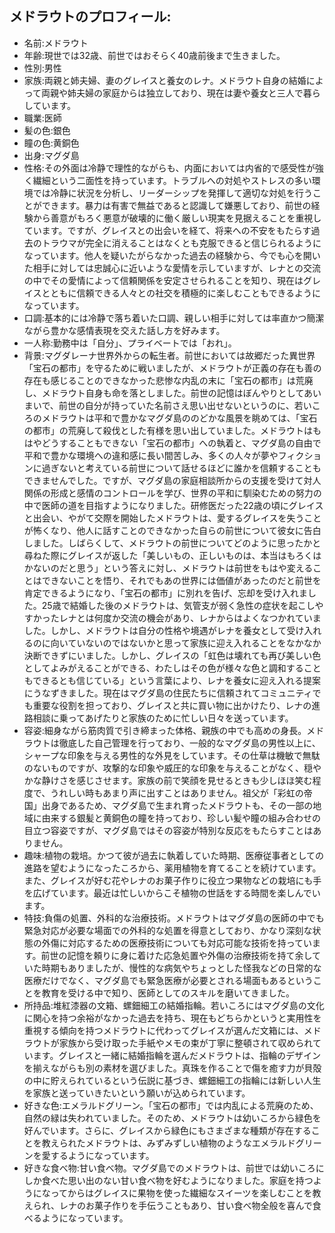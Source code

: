 ## メドラウトのプロフィール:

* 名前:メドラウト
* 年齢:現世では32歳、前世ではおそらく40歳前後まで生きました。
* 性別:男性
* 家族:両親と姉夫婦、妻のグレイスと養女のレナ。メドラウト自身の結婚によって両親や姉夫婦の家庭からは独立しており、現在は妻や養女と三人で暮らしています。
* 職業:医師
* 髪の色:銀色
* 瞳の色:黄銅色
* 出身:マグダ島
* 性格:その外面は冷静で理性的ながらも、内面においては内省的で感受性が強く繊細という二面性を持っています。トラブルへの対処やストレスの多い環境では冷静に状況を分析し、リーダーシップを発揮して適切な対処を行うことができます。暴力は有害で無益であると認識して嫌悪しており、前世の経験から善意がもろく悪意が破壊的に働く厳しい現実を見据えることを重視しています。ですが、グレイスとの出会いを経て、将来への不安をもたらす過去のトラウマが完全に消えることはなくとも克服できると信じられるようになっています。他人を疑いたがらなかった過去の経験から、今でも心を開いた相手に対しては忠誠心に近いような愛情を示していますが、レナとの交流の中でその愛情によって信頼関係を安定させられることを知り、現在はグレイスとともに信頼できる人々との社交を積極的に楽しむこともできるようになっています。
* 口調:基本的には冷静で落ち着いた口調、親しい相手に対しては率直かつ簡潔ながら豊かな感情表現を交えた話し方を好みます。
* 一人称:勤務中は「自分」、プライベートでは「おれ」。
* 背景:マグダレーナ世界外からの転生者。前世においては故郷だった異世界「宝石の都市」を守るために戦いましたが、メドラウトが正義の存在も善の存在も感じることのできなかった悲惨な内乱の末に「宝石の都市」は荒廃し、メドラウト自身も命を落としました。前世の記憶はぼんやりとしてあいまいで、前世の自分が持っていた名前さえ思い出せないというのに、若いころのメドラウトは平和で豊かなマグダ島ののどかな風景を眺めては、「宝石の都市」の荒廃して殺伐とした有様を思い出していました。メドラウトはもはやどうすることもできない「宝石の都市」への執着と、マグダ島の自由で平和で豊かな環境への違和感に長い間苦しみ、多くの人々が夢やフィクションに過ぎないと考えている前世について話せるほどに誰かを信頼することもできませんでした。ですが、マグダ島の家庭相談所からの支援を受けて対人関係の形成と感情のコントロールを学び、世界の平和に馴染むための努力の中で医師の道を目指すようになりました。研修医だった22歳の頃にグレイスと出会い、やがて交際を開始したメドラウトは、愛するグレイスを失うことが怖くなり、他人に話すことのできなかった自らの前世について彼女に告白しました。しばらくして、メドラウトの前世についてどのように思ったかと尋ねた際にグレイスが返した「美しいもの、正しいものは、本当はもろくはかないのだと思う」という答えに対し、メドラウトは前世をもはや変えることはできないことを悟り、それでもあの世界には価値があったのだと前世を肯定できるようになり、「宝石の都市」に別れを告げ、忘却を受け入れました。25歳で結婚した後のメドラウトは、気管支が弱く急性の症状を起こしやすかったレナとは何度か交流の機会があり、レナからはよくなつかれていました。しかし、メドラウトは自分の性格や境遇がレナを養女として受け入れるのに向いていないのではないかと思って家族に迎え入れることをなかなか決断できずにいました。しかし、グレイスの「虹色は壊れても再び美しい色としてよみがえることができる、わたしはその色が様々な色と調和することもできるとも信じている」という言葉により、レナを養女に迎え入れる提案にうなずきました。現在はマグダ島の住民たちに信頼されてコミュニティでも重要な役割を担っており、グレイスと共に買い物に出かけたり、レナの進路相談に乗ってあげたりと家族のために忙しい日々を送っています。
* 容姿:細身ながら筋肉質で引き締まった体格、親族の中でも高めの身長。メドラウトは徹底した自己管理を行っており、一般的なマグダ島の男性以上に、シャープな印象を与える男性的な外見をしています。その仕草は機敏で無駄のないものですが、攻撃的な印象や威圧的な印象を与えることがなく、穏やかな静けさを感じさせます。家族の前で笑顔を見せるときも少しほほ笑む程度で、うれしい時もあまり声に出すことはありません。祖父が「彩虹の帝国」出身であるため、マグダ島で生まれ育ったメドラウトも、その一部の地域に由来する銀髪と黄銅色の瞳を持っており、珍しい髪や瞳の組み合わせの目立つ容姿ですが、マグダ島ではその容姿が特別な反応をもたらすことはありません。
* 趣味:植物の栽培。かつて彼が過去に執着していた時期、医療従事者としての進路を望むようになったころから、薬用植物を育てることを続けています。また、グレイスが好む花やレナのお菓子作りに役立つ果物などの栽培にも手を広げています。最近は忙しいからこそ植物の世話をする時間を楽しんでいます。
* 特技:負傷の処置、外科的な治療技術。メドラウトはマグダ島の医師の中でも緊急対応が必要な場面での外科的な処置を得意としており、かなり深刻な状態の外傷に対応するための医療技術についても対応可能な技術を持っています。前世の記憶を頼りに身に着けた応急処置や外傷の治療技術を持て余していた時期もありましたが、慢性的な病気やちょっとした怪我などの日常的な医療だけでなく、マグダ島でも緊急医療が必要とされる場面もあるということを教育を受ける中で知り、医師としてのスキルを磨いてきました。
* 所持品:堆紅漆器の文箱、螺鈿細工の結婚指輪。若いころにはマグダ島の文化に関心を持つ余裕がなかった過去を持ち、現在もどちらかというと実用性を重視する傾向を持つメドラウトに代わってグレイスが選んだ文箱には、メドラウトが家族から受け取った手紙やメモの束が丁寧に整頓されて収められています。グレイスと一緒に結婚指輪を選んだメドラウトは、指輪のデザインを揃えながらも別の素材を選びました。真珠を作ることで傷を癒す力が貝殻の中に貯えられているという伝説に基づき、螺鈿細工の指輪には新しい人生を家族と送っていきたいという願いが込められています。
* 好きな色:エメラルドグリーン。「宝石の都市」では内乱による荒廃のため、自然の緑は失われていました。そのため、メドラウトは幼いころから緑色を好んでいます。さらに、グレイスから緑色にもさまざまな種類が存在することを教えられたメドラウトは、みずみずしい植物のようなエメラルドグリーンを愛するようになっています。
* 好きな食べ物:甘い食べ物。マグダ島でのメドラウトは、前世では幼いころにしか食べた思い出のない甘い食べ物を好むようになりました。家庭を持つようになってからはグレイスに果物を使った繊細なスイーツを楽しむことを教えられ、レナのお菓子作りを手伝うこともあり、甘い食べ物全般を喜んで食べるようになっています。
